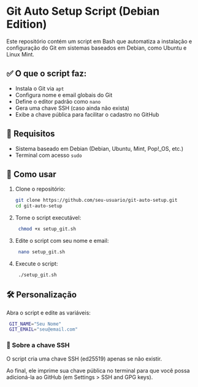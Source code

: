 # Git Auto Setup Script (Debian Edition)

Este repositório contém um script em Bash que automatiza a instalação e configuração do Git em sistemas baseados em Debian, como Ubuntu e Linux Mint.

## ✅ O que o script faz:

- Instala o Git via `apt`
- Configura nome e email globais do Git
- Define o editor padrão como `nano`
- Gera uma chave SSH (caso ainda não exista)
- Exibe a chave pública para facilitar o cadastro no GitHub

## 🧰 Requisitos

- Sistema baseado em Debian (Debian, Ubuntu, Mint, Pop!_OS, etc.)
- Terminal com acesso `sudo`

## 🚀 Como usar

1. Clone o repositório:
   ```bash
   git clone https://github.com/seu-usuario/git-auto-setup.git
   cd git-auto-setup
   ```

2. Torne o script executável:

   ```bash
    chmod +x setup_git.sh
   ```

3. Edite o script com seu nome e email:

   ```bash
    nano setup_git.sh
   ```

4. Execute o script:

   ```bash
    ./setup_git.sh
   ```

## 🛠️ Personalização
Abra o script e edite as variáveis:

   ```bash
    GIT_NAME="Seu Nome"
    GIT_EMAIL="seu@email.com"
   ```

### 🔐 Sobre a chave SSH

O script cria uma chave SSH (ed25519) apenas se não existir.

Ao final, ele imprime sua chave pública no terminal para que você possa adicioná-la ao GitHub (em Settings > SSH and GPG keys).
